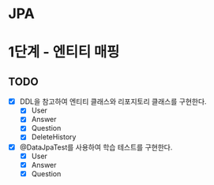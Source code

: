 # JPA

# 1단계 - 엔티티 매핑
## TODO
* [X] DDL을 참고하여 엔티티 클래스와 리포지토리 클래스를 구현한다.
    * [X] User
    * [X] Answer
    * [X] Question
    * [X] DeleteHistory
* [X] @DataJpaTest를 사용하여 학습 테스트를 구현한다.
    * [X] User
    * [X] Answer
    * [X] Question
